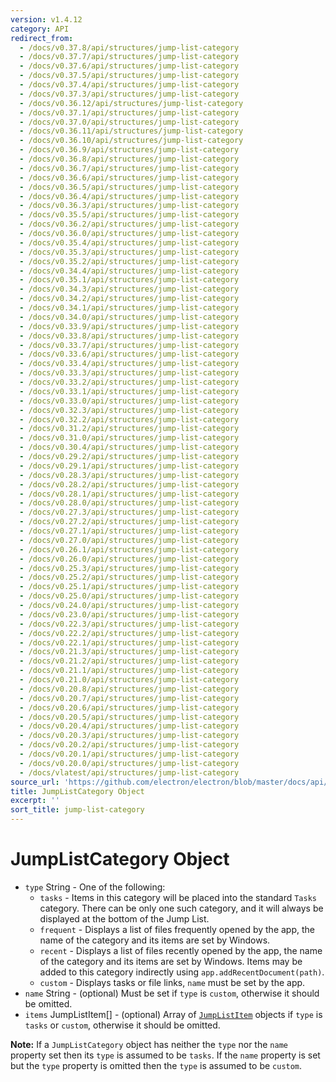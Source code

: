```yaml
---
version: v1.4.12
category: API
redirect_from:
  - /docs/v0.37.8/api/structures/jump-list-category
  - /docs/v0.37.7/api/structures/jump-list-category
  - /docs/v0.37.6/api/structures/jump-list-category
  - /docs/v0.37.5/api/structures/jump-list-category
  - /docs/v0.37.4/api/structures/jump-list-category
  - /docs/v0.37.3/api/structures/jump-list-category
  - /docs/v0.36.12/api/structures/jump-list-category
  - /docs/v0.37.1/api/structures/jump-list-category
  - /docs/v0.37.0/api/structures/jump-list-category
  - /docs/v0.36.11/api/structures/jump-list-category
  - /docs/v0.36.10/api/structures/jump-list-category
  - /docs/v0.36.9/api/structures/jump-list-category
  - /docs/v0.36.8/api/structures/jump-list-category
  - /docs/v0.36.7/api/structures/jump-list-category
  - /docs/v0.36.6/api/structures/jump-list-category
  - /docs/v0.36.5/api/structures/jump-list-category
  - /docs/v0.36.4/api/structures/jump-list-category
  - /docs/v0.36.3/api/structures/jump-list-category
  - /docs/v0.35.5/api/structures/jump-list-category
  - /docs/v0.36.2/api/structures/jump-list-category
  - /docs/v0.36.0/api/structures/jump-list-category
  - /docs/v0.35.4/api/structures/jump-list-category
  - /docs/v0.35.3/api/structures/jump-list-category
  - /docs/v0.35.2/api/structures/jump-list-category
  - /docs/v0.34.4/api/structures/jump-list-category
  - /docs/v0.35.1/api/structures/jump-list-category
  - /docs/v0.34.3/api/structures/jump-list-category
  - /docs/v0.34.2/api/structures/jump-list-category
  - /docs/v0.34.1/api/structures/jump-list-category
  - /docs/v0.34.0/api/structures/jump-list-category
  - /docs/v0.33.9/api/structures/jump-list-category
  - /docs/v0.33.8/api/structures/jump-list-category
  - /docs/v0.33.7/api/structures/jump-list-category
  - /docs/v0.33.6/api/structures/jump-list-category
  - /docs/v0.33.4/api/structures/jump-list-category
  - /docs/v0.33.3/api/structures/jump-list-category
  - /docs/v0.33.2/api/structures/jump-list-category
  - /docs/v0.33.1/api/structures/jump-list-category
  - /docs/v0.33.0/api/structures/jump-list-category
  - /docs/v0.32.3/api/structures/jump-list-category
  - /docs/v0.32.2/api/structures/jump-list-category
  - /docs/v0.31.2/api/structures/jump-list-category
  - /docs/v0.31.0/api/structures/jump-list-category
  - /docs/v0.30.4/api/structures/jump-list-category
  - /docs/v0.29.2/api/structures/jump-list-category
  - /docs/v0.29.1/api/structures/jump-list-category
  - /docs/v0.28.3/api/structures/jump-list-category
  - /docs/v0.28.2/api/structures/jump-list-category
  - /docs/v0.28.1/api/structures/jump-list-category
  - /docs/v0.28.0/api/structures/jump-list-category
  - /docs/v0.27.3/api/structures/jump-list-category
  - /docs/v0.27.2/api/structures/jump-list-category
  - /docs/v0.27.1/api/structures/jump-list-category
  - /docs/v0.27.0/api/structures/jump-list-category
  - /docs/v0.26.1/api/structures/jump-list-category
  - /docs/v0.26.0/api/structures/jump-list-category
  - /docs/v0.25.3/api/structures/jump-list-category
  - /docs/v0.25.2/api/structures/jump-list-category
  - /docs/v0.25.1/api/structures/jump-list-category
  - /docs/v0.25.0/api/structures/jump-list-category
  - /docs/v0.24.0/api/structures/jump-list-category
  - /docs/v0.23.0/api/structures/jump-list-category
  - /docs/v0.22.3/api/structures/jump-list-category
  - /docs/v0.22.2/api/structures/jump-list-category
  - /docs/v0.22.1/api/structures/jump-list-category
  - /docs/v0.21.3/api/structures/jump-list-category
  - /docs/v0.21.2/api/structures/jump-list-category
  - /docs/v0.21.1/api/structures/jump-list-category
  - /docs/v0.21.0/api/structures/jump-list-category
  - /docs/v0.20.8/api/structures/jump-list-category
  - /docs/v0.20.7/api/structures/jump-list-category
  - /docs/v0.20.6/api/structures/jump-list-category
  - /docs/v0.20.5/api/structures/jump-list-category
  - /docs/v0.20.4/api/structures/jump-list-category
  - /docs/v0.20.3/api/structures/jump-list-category
  - /docs/v0.20.2/api/structures/jump-list-category
  - /docs/v0.20.1/api/structures/jump-list-category
  - /docs/v0.20.0/api/structures/jump-list-category
  - /docs/vlatest/api/structures/jump-list-category
source_url: 'https://github.com/electron/electron/blob/master/docs/api/structures/jump-list-category.md'
title: JumpListCategory Object
excerpt: ''
sort_title: jump-list-category
---
```

# JumpListCategory Object

*   `type` String - One of the following:
    *   `tasks` - Items in this category will be placed into the standard `Tasks` category. There can be only one such category, and it will always be displayed at the bottom of the Jump List.
    *   `frequent` - Displays a list of files frequently opened by the app, the name of the category and its items are set by Windows.
    *   `recent` - Displays a list of files recently opened by the app, the name of the category and its items are set by Windows. Items may be added to this category indirectly using `app.addRecentDocument(path)`.
    *   `custom` - Displays tasks or file links, `name` must be set by the app.
*   `name` String - (optional) Must be set if `type` is `custom`, otherwise it should be omitted.
*   `items` JumpListItem[] - (optional) Array of [`JumpListItem`](/docs/api/structures/jump-list-item) objects if `type` is `tasks` or `custom`, otherwise it should be omitted.

**Note:** If a `JumpListCategory` object has neither the `type` nor the `name` property set then its `type` is assumed to be `tasks`. If the `name` property is set but the `type` property is omitted then the `type` is assumed to be `custom`.
